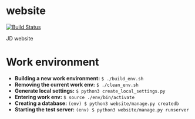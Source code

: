 website
=======
[![Build Status](https://travis-ci.org/jonge-democraten/website.svg?branch=master)](https://travis-ci.org/jonge-democraten/website)

JD website

Work environment
================
 * **Building a new work environment:** `$ ./build_env.sh`
 * **Removing the current work env:** `$ ./clean_env.sh`
 * **Generate local settings:** `$ python3 create_local_settings.py`
 * **Entering work env:** `$ source ./env/bin/activate`
 * **Creating a database:** `(env) $ python3 website/manage.py createdb`
 * **Starting the test server:** `(env) $ python3 website/manage.py runserver`


